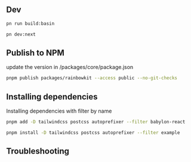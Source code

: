 
## Dev

```bash
pn run build:basin
```

```bash
pn dev:next
```

## Publish to NPM

update the version in /packages/core/package.json

```bash
pnpm publish packages/rainbowkit --access public --no-git-checks
```

## Installing dependencies

Installing dependencies with filter by name

```bash
pnpm add -D tailwindcss postcss autoprefixer --filter babylon-react
```

```bash
pnpm install -D tailwindcss postcss autoprefixer --filter example
```

## Troubleshooting

